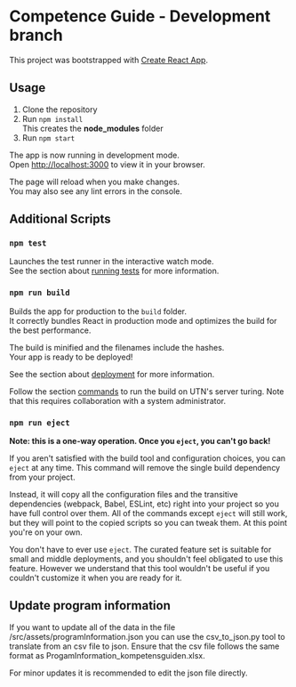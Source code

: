 # Competence Guide - Development branch

This project was bootstrapped with [Create React App](https://github.com/facebook/create-react-app).

## Usage

1. Clone the repository
2. Run `npm install`\
  This creates the **node_modules** folder
3. Run `npm start`

The app is now running in development mode.\
Open [http://localhost:3000](http://localhost:3000) to view it in your browser.

The page will reload when you make changes.\
You may also see any lint errors in the console.


## Additional Scripts

### `npm test`

Launches the test runner in the interactive watch mode.\
See the section about [running tests](https://facebook.github.io/create-react-app/docs/running-tests) for more information.

### `npm run build`

Builds the app for production to the `build` folder.\
It correctly bundles React in production mode and optimizes the build for the best performance.

The build is minified and the filenames include the hashes.\
Your app is ready to be deployed!

See the section about [deployment](https://facebook.github.io/create-react-app/docs/deployment) for more information.

Follow the section [commands](https://docs.utn.se/server-software/systemd/) to run the build on UTN's server turing.
Note that this requires collaboration with a system administrator. 

### `npm run eject`

**Note: this is a one-way operation. Once you `eject`, you can't go back!**

If you aren't satisfied with the build tool and configuration choices, you can `eject` at any time. This command will remove the single build dependency from your project.

Instead, it will copy all the configuration files and the transitive dependencies (webpack, Babel, ESLint, etc) right into your project so you have full control over them. All of the commands except `eject` will still work, but they will point to the copied scripts so you can tweak them. At this point you're on your own.

You don't have to ever use `eject`. The curated feature set is suitable for small and middle deployments, and you shouldn't feel obligated to use this feature. However we understand that this tool wouldn't be useful if you couldn't customize it when you are ready for it.


## Update program information
If you want to update all of the data in the file /src/assets/programInformation.json you can use the csv_to_json.py tool to translate from an csv file to json. Ensure that the csv file follows the same format as ProgamInformation_kompetensguiden.xlsx. 

For minor updates it is recommended to edit the json file directly.
